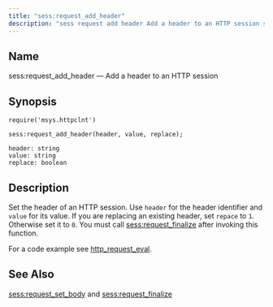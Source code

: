 ```yaml
---
title: "sess:request_add_header"
description: "sess request add header Add a header to an HTTP session sess request add header header value replace Set the header of an HTTP session Use header for the header identifier and value for its value If you are replacing an existing header set repace to 1 Otherwise set it..."
---
```


<a name="lua.ref.sess_request_add_header"></a> 
## Name

sess:request_add_header — Add a header to an HTTP session

<a name="idp15229280"></a> 
## Synopsis

`require('msys.httpclnt')`

`sess:request_add_header(header, value, replace);`

```
header: string
value: string
replace: boolean
```
<a name="idp15233040"></a> 
## Description

Set the header of an HTTP session. Use `header` for the header identifier and `value` for its value. If you are replacing an existing header, set `repace` to `1`. Otherwise set it to `0`. You must call [sess:request_finalize](lua.ref.sess_request_finalize "sess:request_finalize") after invoking this function.

For a code example see [http_request_eval](/3/3-push/push.http_request_eval/push-http-request-eval).

<a name="idp15239056"></a> 
## See Also

[sess:request_set_body](lua.ref.sess_request_set_body "sess:request_set_body") and [sess:request_finalize](lua.ref.sess_request_finalize "sess:request_finalize")
